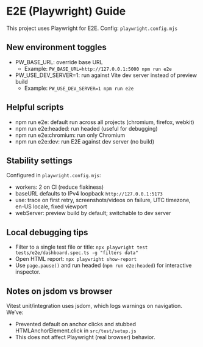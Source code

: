 # E2E (Playwright) Guide

This project uses Playwright for E2E. Config: `playwright.config.mjs`

## New environment toggles
- PW_BASE_URL: override base URL
  - Example: `PW_BASE_URL=http://127.0.0.1:5000 npm run e2e`
- PW_USE_DEV_SERVER=1: run against Vite dev server instead of preview build
  - Example: `PW_USE_DEV_SERVER=1 npm run e2e`

## Helpful scripts
- npm run e2e: default run across all projects (chromium, firefox, webkit)
- npm run e2e:headed: run headed (useful for debugging)
- npm run e2e:chromium: run only Chromium
- npm run e2e:dev: run E2E against dev server (no build)

## Stability settings
Configured in `playwright.config.mjs`:
- workers: 2 on CI (reduce flakiness)
- baseURL defaults to IPv4 loopback `http://127.0.0.1:5173`
- use: trace on first retry, screenshots/videos on failure, UTC timezone, en-US locale, fixed viewport
- webServer: preview build by default; switchable to dev server

## Local debugging tips
- Filter to a single test file or title: `npx playwright test tests/e2e/dashboard.spec.ts -g "filters data"`
- Open HTML report: `npx playwright show-report`
- Use `page.pause()` and run headed (`npm run e2e:headed`) for interactive inspector.

## Notes on jsdom vs browser
Vitest unit/integration uses jsdom, which logs warnings on navigation. We’ve:
- Prevented default on anchor clicks and stubbed HTMLAnchorElement.click in `src/test/setup.js`
- This does not affect Playwright (real browser) behavior.
